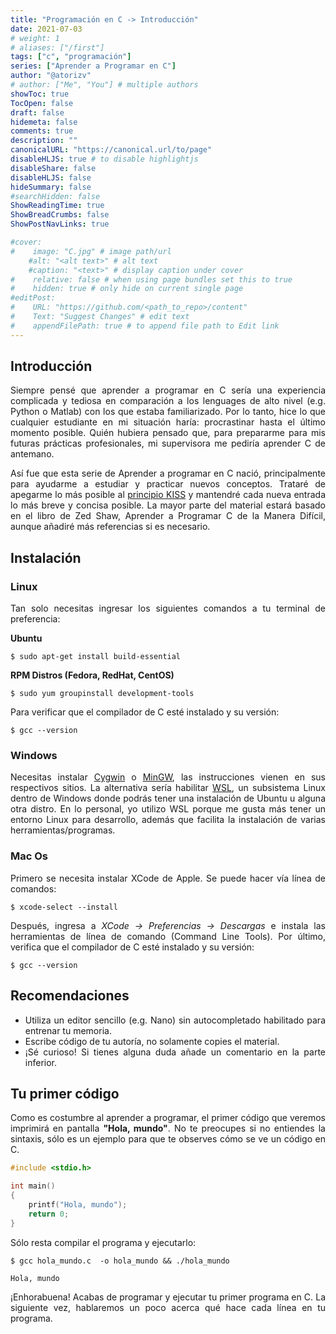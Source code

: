 ```yaml
---
title: "Programación en C -> Introducción"
date: 2021-07-03
# weight: 1
# aliases: ["/first"]
tags: ["c", "programación"]
series: ["Aprender a Programar en C"]
author: "@atorizv"
# author: ["Me", "You"] # multiple authors
showToc: true
TocOpen: false
draft: false
hidemeta: false
comments: true
description: ""
canonicalURL: "https://canonical.url/to/page"
disableHLJS: true # to disable highlightjs
disableShare: false
disableHLJS: false
hideSummary: false
#searchHidden: false
ShowReadingTime: true
ShowBreadCrumbs: false
ShowPostNavLinks: true

#cover:
#    image: "C.jpg" # image path/url
    #alt: "<alt text>" # alt text
    #caption: "<text>" # display caption under cover
#    relative: false # when using page bundles set this to true
#    hidden: true # only hide on current single page
#editPost:
#    URL: "https://github.com/<path_to_repo>/content"
#    Text: "Suggest Changes" # edit text
#    appendFilePath: true # to append file path to Edit link
---
```

<div style="text-align: justify"> 

## Introducción
Siempre pensé que aprender a programar en C sería una experiencia complicada y tediosa en comparación a los lenguages de alto nivel (e.g. Python o Matlab) con los que estaba familiarizado. Por lo tanto, hice lo que cualquier estudiante en mi situación haría: procrastinar hasta el último momento posible. Quién hubiera pensado que, para prepararme para mis futuras prácticas profesionales, mi supervisora me pediría aprender C de antemano.

Así fue que esta serie de Aprender a programar en C nació, principalmente para ayudarme a estudiar y practicar nuevos conceptos. Trataré de apegarme lo más posible al [principio KISS](https://en.wikipedia.org/wiki/KISS_principle) y mantendré cada nueva entrada lo más breve y concisa posible. La mayor parte del material estará basado en el libro de Zed Shaw, Aprender a Programar C de la Manera Difícil, aunque añadiré más referencias si es necesario.

## Instalación
### Linux
Tan solo necesitas ingresar los siguientes comandos a tu terminal de preferencia:

**Ubuntu**
```shell
$ sudo apt-get install build-essential
```

**RPM Distros (Fedora, RedHat, CentOS)**
```shell
$ sudo yum groupinstall development-tools
```
Para verificar que el compilador de C esté instalado y su versión:
```shell
$ gcc --version
```

### Windows
Necesitas instalar [Cygwin](https://www.cygwin.com/) o [MinGW](http://mingw-w64.org/doku.php), las instrucciones vienen en sus respectivos sitios. La alternativa sería habilitar [WSL](https://docs.microsoft.com/es-es/windows/wsl/install-win10), un subsistema Linux dentro de Windows donde podrás tener una instalación de Ubuntu u alguna otra distro. En lo personal, yo utilizo WSL porque me gusta más tener un entorno Linux para desarrollo, además que facilita la instalación de varias herramientas/programas.

### Mac Os
Primero se necesita instalar XCode de Apple. Se puede hacer vía línea de comandos:
```shell
$ xcode-select --install
```
Después, ingresa a *XCode -> Preferencias -> Descargas* e instala las herramientas de línea de comando (Command Line Tools). Por último, verifica que el compilador de C esté instalado y su versión:
```shell
$ gcc --version
```

## Recomendaciones

* Utiliza un editor sencillo (e.g. Nano) sin autocompletado habilitado para entrenar tu memoria.
* Escribe código de tu autoría, no solamente copies el material.
* ¡Sé curioso! Si tienes alguna duda añade un comentario en la parte inferior.

## Tu primer código
Como es costumbre al aprender a programar, el primer código que veremos imprimirá en pantalla **"Hola, mundo"**. No te preocupes si no entiendes la sintaxis, sólo es un ejemplo para que te observes cómo se ve un código en C.
```c {linenos=table,hl_lines=[1],linenostart=1}
#include <stdio.h>

int main() 
{
    printf("Hola, mundo");
    return 0;
}
```

Sólo resta compilar el programa y ejecutarlo:
```shell
$ gcc hola_mundo.c  -o hola_mundo && ./hola_mundo
```

```
Hola, mundo
```

¡Enhorabuena! Acabas de programar y ejecutar tu primer programa en C. La siguiente vez, hablaremos un poco acerca qué hace cada línea en tu programa.
</div>
